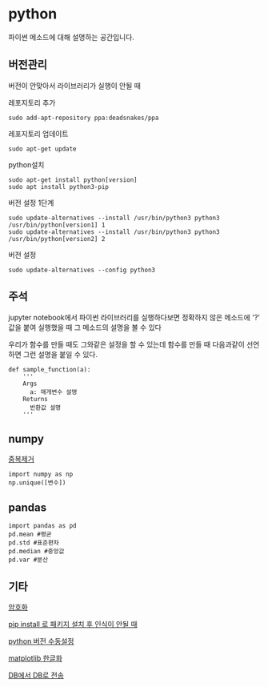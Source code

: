 # python
파이썬 메소드에 대해 설명하는 공간입니다.

## 버전관리
버전이 안맞아서 라이브러리가 실행이 안될 때

레포지토리 추가

    sudo add-apt-repository ppa:deadsnakes/ppa
레포지토리 업데이트

    sudo apt-get update
python설치

    sudo apt-get install python[version]
    sudo apt install python3-pip
버전 설정 1단계

    sudo update-alternatives --install /usr/bin/python3 python3 /usr/bin/python[version1] 1
    sudo update-alternatives --install /usr/bin/python3 python3 /usr/bin/python[version2] 2
버전 설정
    
    sudo update-alternatives --config python3


## 주석

jupyter notebook에서 파이썬 라이브러리를 실행하다보면 정확하지 않은 메소드에 '?' 값을 붙여 실행했을 때 그 메소드의 설명을 볼 수 있다

우리가 함수를 만들 때도 그와같은 설정을 할 수 있는데 함수를 만들 때 다음과같이 선언하면 그런 설명을 붙일 수 있다.

    def sample_function(a):
        '''
        Args
          a: 매개변수 설명
        Returns
          반환값 설명
        '''


## numpy

[중복제거](https://github.com/bigstones/python/blob/master/code/numpy/%EC%A4%91%EB%B3%B5%EC%A0%9C%EA%B1%B0.py)
    
    import numpy as np
    np.unique([변수])
    
## pandas

    import pandas as pd
    pd.mean #평균
    pd.std #표준편차
    pd.median #중앙값
    pd.var #분산



## 기타
[암호화](https://github.com/bigstones/python/blob/master/%5B99%5D%EB%82%B4%EB%B6%80_pycryptodome.py)

[pip install 로 패키지 설치 후 인식이 안될 때](https://github.com/bigstones/python/blob/master/module%20%EC%9D%B8%EC%8B%9D%EC%9D%B4%20%EC%95%88%EB%90%A0%20%EB%95%8C)

[python 버전 수동설정](https://github.com/bigstones/python/blob/master/python%20%EB%B2%84%EC%A0%84%20%EC%98%A4%EB%A5%98%20%EB%82%AC%EC%9D%84%20%EB%95%8C)

[matplotlib 한글화](https://github.com/bigstones/python/blob/master/Matplotlib%20%ED%95%9C%EA%B8%80%ED%99%94.ipynb)

[DB에서 DB로 전송](https://github.com/bigstones/python/blob/master/db_to_db.py)
